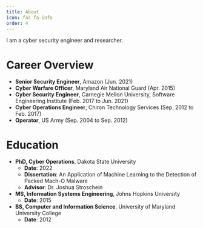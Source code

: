 ```yaml
---
title: About
icon: fas fa-info
order: 4
---
```

I am a cyber security engineer and researcher. 

# Career Overview
- **Senior Security Engineer**, Amazon (Jun. 2021)
- **Cyber Warfare Officer**, Maryland Air National Guard (Apr. 2015)
- **Cyber Security Engineer**, Carnegie Mellon University, Software Engineering Institute (Feb. 2017 to Jun. 2021)
- **Cyber Operations Engineer**, Chiron Technology Services (Sep. 2012 to Feb. 2017)
- **Operator**, US Army (Sep. 2004 to Sep. 2012)

# Education
- **PhD, Cyber Operations**, Dakota State University
    - **Date**: 2022
    - **Dissertation**: An Application of Machine Learning to the Detection of Packed Mach-O Malware
    - **Advisor**: Dr. Joshua Stroschein
- **MS, Information Systems Engineering**, Johns Hopkins University
    - **Date**: 2015
- **BS, Computer and Information Science**, University of Maryland University College
    - **Date**: 2012
